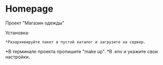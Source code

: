 # Homepage
Проект "Магазин одежды"

Установка: 

	*Разархивируйте пакет в пустой каталог и загрузите на сервер.
  *В терминале проекта пропишите "make up".
  *В .env и укажите свои настройки.
  
